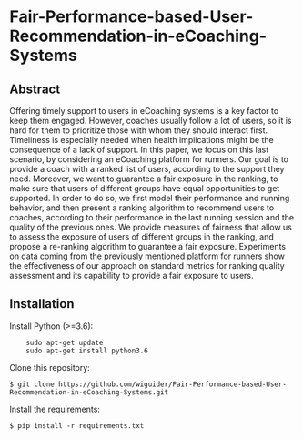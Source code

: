 # Fair-Performance-based-User-Recommendation-in-eCoaching-Systems

## Abstract

Offering timely support to users in eCoaching systems is a key factor to keep them engaged. However, coaches usually follow a lot of users, so it is hard for them to prioritize those with whom they should interact first. Timeliness is especially needed when health implications might be the consequence of a lack of support. In this paper, we focus on this last scenario, by considering an eCoaching platform for runners. Our goal is to provide a coach with a ranked list of users, according to the support they need.
Moreover, we want to guarantee a fair exposure in the ranking, to make sure that users of different groups have equal opportunities to get supported. In order to do so, we first model their performance and running behavior, and then present a ranking algorithm to recommend users to coaches, according to their performance in the last running session and the quality of the previous ones.
We provide measures of fairness that allow us to assess the exposure of users of different groups in the ranking, and propose a re-ranking algorithm to guarantee a fair exposure. Experiments on data coming from the previously mentioned platform for runners show the effectiveness of our approach on standard metrics for ranking quality assessment and its capability to provide a fair exposure to users.

## Installation

Install Python (>=3.6):

```
    sudo apt-get update
    sudo apt-get install python3.6
```

Clone this repository:

```$ git clone https://github.com/wiguider/Fair-Performance-based-User-Recommendation-in-eCoaching-Systems.git```

Install the requirements:

```$ pip install -r requirements.txt```

